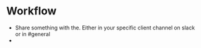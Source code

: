 # Workflow

  * Share something with the. Either in your specific client channel on slack or in #general
  * 
